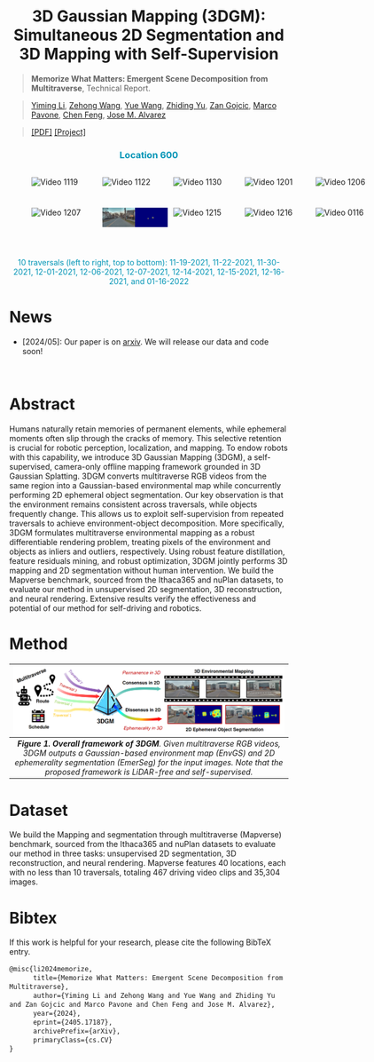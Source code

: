 <div align="center">   
  
# 3D Gaussian Mapping (3DGM): Simultaneous 2D Segmentation and 3D Mapping with Self-Supervision
</div>




> **Memorize What Matters: Emergent Scene Decomposition from Multitraverse**, Technical Report.

> [Yiming Li](https://scholar.google.com/citations?hl=en&user=i_aajNoAAAAJ&view_op=list_works&sortby=pubdate), [Zehong Wang](), [Yue Wang](https://scholar.google.com/citations?user=v-AEFIEAAAAJ&hl=en), [Zhiding Yu](https://scholar.google.com/citations?user=1VI_oYUAAAAJ&hl=en), [Zan Gojcic](https://scholar.google.com/citations?user=8KsqL4gAAAAJ&hl=en), [Marco Pavone](https://scholar.google.com/citations?user=RhOpyXcAAAAJ&hl=en), [Chen Feng](https://scholar.google.com/citations?user=YeG8ZM0AAAAJ&hl=en), [Jose M. Alvarez](https://scholar.google.com/citations?user=Oyx-_UIAAAAJ&hl=en)

>  [[PDF]](https://arxiv.org/pdf/2405.17187) [[Project]](https://3d-gaussian-mapping.github.io/) 

<!DOCTYPE html>
<html lang="en">
<head>
    <meta charset="UTF-8">
    <meta name="viewport" content="width=device-width, initial-scale=1.0">
    <style>
        .grid-container {
            display: grid;
            grid-template-columns: repeat(5, 1fr);
            gap: 10px;
        }
        .grid-item {
            width: 100%;
        }
        .caption {
            color: #0095b6;
            margin-top: 1cm;
            margin-bottom: 1cm;
            text-align: center;
        }
    </style>
    <title>Location 600</title>
</head>
<body>
    <h3 style="color: #0095b6; font-weight: bold; text-align: center;">Location 600</h3>
    <div class="grid-container">
        <figure class="grid-item">
            <img src="teaser/loc600/1119.gif" alt="Video 1119">
        </figure>
        <figure class="grid-item">
            <img src="teaser/loc600/1122.gif" alt="Video 1122">
        </figure>
        <figure class="grid-item">
            <img src="teaser/loc600/1130.gif" alt="Video 1130">
        </figure>
        <figure class="grid-item">
            <img src="teaser/loc600/1201.gif" alt="Video 1201">
        </figure>
        <figure class="grid-item">
            <img src="teaser/loc600/1206.gif" alt="Video 1206">
        </figure>
        <figure class="grid-item">
            <img src="teaser/loc600/1207.gif" alt="Video 1207">
        </figure>
        <figure class="grid-item">
            <img src="teaser/loc600/1214.gif" alt="Video 1214">
        </figure>
        <figure class="grid-item">
            <img src="teaser/loc600/1215.gif" alt="Video 1215">
        </figure>
        <figure class="grid-item">
            <img src="teaser/loc600/1216.gif" alt="Video 1216">
        </figure>
        <figure class="grid-item">
            <img src="teaser/loc600/0116.gif" alt="Video 0116">
        </figure>
    </div>
    <p class="caption">
        10 traversals (left to right, top to bottom): 11-19-2021, 11-22-2021, 11-30-2021, 12-01-2021, 12-06-2021, 12-07-2021, 12-14-2021, 12-15-2021, 12-16-2021, and 01-16-2022
    </p>
</body>
</html>




# News
- [2024/05]: Our paper is on [arxiv](https://arxiv.org/abs/2405.17187). We will release our data and code soon!
</br>


# Abstract
Humans naturally retain memories of permanent elements, while ephemeral moments often slip through the cracks of memory. This selective retention is crucial for robotic perception, localization, and mapping. To endow robots with this capability, we introduce 3D Gaussian Mapping (3DGM), a self-supervised, camera-only offline mapping framework grounded in 3D Gaussian Splatting. 3DGM converts multitraverse RGB videos from the same region into a Gaussian-based environmental map while concurrently performing 2D ephemeral object segmentation. Our key observation is that the environment remains consistent across traversals, while objects frequently change. This allows us to exploit self-supervision from repeated traversals to achieve environment-object decomposition. More specifically, 3DGM formulates multitraverse environmental mapping as a robust differentiable rendering problem, treating pixels of the environment and objects as inliers and outliers, respectively. Using robust feature distillation, feature residuals mining, and robust optimization, 3DGM jointly performs 3D mapping and 2D segmentation without human intervention. We build the Mapverse benchmark, sourced from the Ithaca365 and nuPlan datasets, to evaluate our method in unsupervised 2D segmentation, 3D reconstruction, and neural rendering. Extensive results verify the effectiveness and potential of our method for self-driving and robotics. 


# Method

| ![space-1.jpg](teaser/arch.png) | 
|:--:| 
| ***Figure 1. Overall framework of 3DGM**. Given multitraverse RGB videos, 3DGM outputs a Gaussian-based environment map (EnvGS) and 2D ephemerality segmentation (EmerSeg) for the input images. Note that the proposed framework is LiDAR-free and self-supervised.* |


# Dataset

We build the Mapping and segmentation through multitraverse (Mapverse) benchmark, sourced from the Ithaca365 and nuPlan datasets to evaluate our method in three tasks: unsupervised 2D segmentation, 3D reconstruction, and neural rendering. 
Mapverse features 40 locations, each with no less than 10 traversals, totaling 467 driving video clips and 35,304 images. 

# Bibtex
If this work is helpful for your research, please cite the following BibTeX entry.

```
@misc{li2024memorize,
      title={Memorize What Matters: Emergent Scene Decomposition from Multitraverse}, 
      author={Yiming Li and Zehong Wang and Yue Wang and Zhiding Yu and Zan Gojcic and Marco Pavone and Chen Feng and Jose M. Alvarez},
      year={2024},
      eprint={2405.17187},
      archivePrefix={arXiv},
      primaryClass={cs.CV}
}
```
